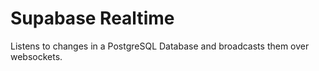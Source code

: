 # Supabase Realtime

Listens to changes in a PostgreSQL Database and broadcasts them over websockets. 

